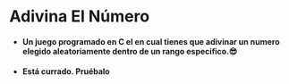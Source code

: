 # Adivina El Número
- #### Un juego programado en C el en cual tienes que adivinar un numero elegido aleatoriamente dentro de un rango especifico.😎
- #### Está currado. Pruébalo

